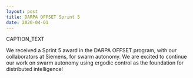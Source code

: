 ```yaml
---
layout: post
title: DARPA OFFSET Sprint 5
date: 2020-04-01
---
```

<div class="container">
  <!--<img class="hover_box" style="width:50%" src="IMAGE_PATH" alt="ALT_TEXT" > -->
  <div class="caption" style="width:50%; bottom:3%"><p>CAPTION_TEXT</p></div>
</div>

We received a Sprint 5 award in the DARPA OFFSET program, with our collaborators at Siemens, for swarm autonomy.  We are excited to continue our work on swarm autonomy using ergodic control as the foundation for distributed intelligence!
